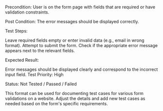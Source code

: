 
Precondition: User is on the form page with fields that are required or have validation constraints.

Post Condition: The error messages should be displayed correctly.

Test Steps:

Leave required fields empty or enter invalid data (e.g., email in wrong format).
Attempt to submit the form.
Check if the appropriate error message appears next to the relevant fields.

Expected Result:

Error messages should be displayed clearly and correspond to the incorrect input field.
Test Priority: High

Status: Not Tested / Passed / Failed

This format can be used for documenting test cases for various form validations on a website. Adjust the details and add new test cases as needed based on the form's specific requirements.


